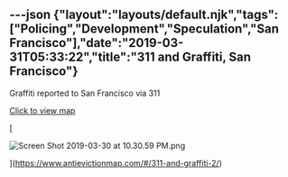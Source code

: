 ---json
{"layout":"layouts/default.njk","tags":["Policing","Development","Speculation","San Francisco"],"date":"2019-03-31T05:33:22","title":"311 and Graffiti, San Francisco"}
---

Graffiti reported to San Francisco via 311

[Click to view map](https://www.antievictionmap.com/#/311-and-graffiti-2/)

[

![Screen Shot 2019-03-30 at 10.30.59 PM.png](https://images.squarespace-cdn.com/content/v1/52b7d7a6e4b0b3e376ac8ea2/1554010297320-G2PSDG2F09G57QCVBAAN/ke17ZwdGBToddI8pDm48kFcme18NC59IjV6xOH_bdRUUqsxRUqqbr1mOJYKfIPR7LoDQ9mXPOjoJoqy81S2I8N_N4V1vUb5AoIIIbLZhVYxCRW4BPu10St3TBAUQYVKcX8TCDuqCGapgpl27PPbb4fH4MMkfXnR2KunnkDkJi4SiuCqiIT1qNYRi0hlYvoaJ/Screen+Shot+2019-03-30+at+10.30.59+PM.png)

](https://www.antievictionmap.com/#/311-and-graffiti-2/)